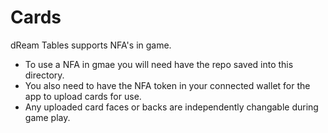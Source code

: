 # Cards
dReam Tables supports NFA's in game.  
- To use a NFA in gmae you will need have the repo saved into this directory.  
- You also need to have the NFA token in your connected wallet for the app to upload cards for use.  
- Any uploaded card faces or backs are independently changable during game play.  
